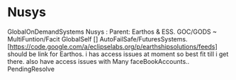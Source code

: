 Nusys
=====
GlobalOnDemandSystems
Nusys : Parent: Earthos &amp; ESS.  GOC/GODS ~ MultiFuntion/Facit GlobalSelf [] AutoFailSafe/FuturesSystems. 
[https://code.google.com/a/eclipselabs.org/p/earthshipsolutions/feeds] should be link for Earthos. i has access issues at moment so best fit till i get there. 
also have access issues with Many faceBookAccounts.. 
PendingResolve
